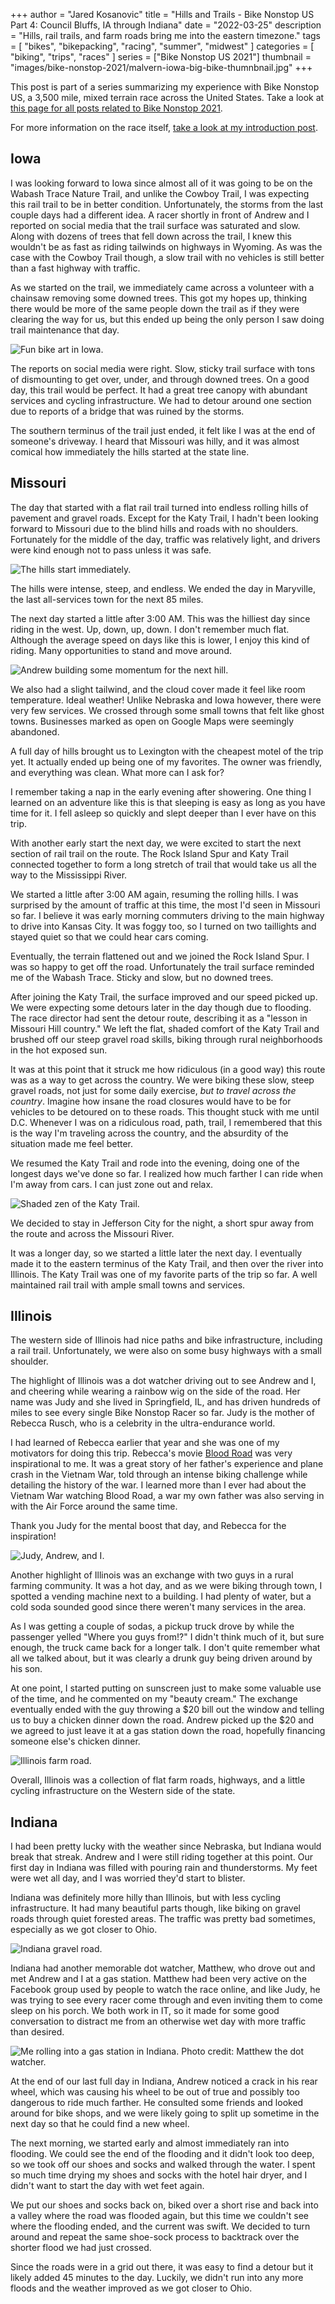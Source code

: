 +++
author = "Jared Kosanovic"
title = "Hills and Trails - Bike Nonstop US Part 4: Council Bluffs, IA through Indiana"
date = "2022-03-25"
description = "Hills, rail trails, and farm roads bring me into the eastern timezone."
tags = [
    "bikes",
    "bikepacking",
    "racing",
    "summer",
    "midwest"
]
categories = [
    "biking",
    "trips",
    "races"
]
series = ["Bike Nonstop US 2021"]
thumbnail = "images/bike-nonstop-2021/malvern-iowa-big-bike-thumnbnail.jpg"
+++

This post is part of a series summarizing my experience with Bike Nonstop US, a 3,500 mile, mixed terrain race across the United States.
Take a look at [this page for all posts related to Bike Nonstop 2021](/series/bike-nonstop-us-2021/).

For more information on the race itself, [take a look at my introduction post](../introduction).

## Iowa

I was looking forward to Iowa since almost all of it was going to be on the Wabash Trace Nature Trail, and unlike the Cowboy Trail, I was expecting this rail trail to be in better condition.
Unfortunately, the storms from the last couple days had a different idea.
A racer shortly in front of Andrew and I reported on social media that the trail surface was saturated and slow.
Along with dozens of trees that fell down across the trail, I knew this wouldn't be as fast as riding tailwinds on highways in Wyoming.
As was the case with the Cowboy Trail though, a slow trail with no vehicles is still better than a fast highway with traffic.

As we started on the trail, we immediately came across a volunteer with a chainsaw removing some downed trees.
This got my hopes up, thinking there would be more of the same people down the trail as if they were clearing the way for us, but this ended up being the only person I saw doing trail maintenance that day.

![Fun bike art in Iowa.](/images/bike-nonstop-2021/malvern-iowa-big-bike.jpg)

The reports on social media were right. Slow, sticky trail surface with tons of dismounting to get over, under, and through downed trees.
On a good day, this trail would be perfect. It had a great tree canopy with abundant services and cycling infrastructure.
We had to detour around one section due to reports of a bridge that was ruined by the storms.

The southern terminus of the trail just ended, it felt like I was at the end of someone's driveway.
I heard that Missouri was hilly, and it was almost comical how immediately the hills started at the state line.

## Missouri

The day that started with a flat rail trail turned into endless rolling hills of pavement and gravel roads.
Except for the Katy Trail, I hadn't been looking forward to Missouri due to the blind hills and roads with no shoulders.
Fortunately for the middle of the day, traffic was relatively light, and drivers were kind enough not to pass unless it was safe.

![The hills start immediately.](/images/bike-nonstop-2021/missouri-hills.jpg)

The hills were intense, steep, and endless.
We ended the day in Maryville, the last all-services town for the next 85 miles.

The next day started a little after 3:00 AM.
This was the hilliest day since riding in the west.
Up, down, up, down.
I don't remember much flat.
Although the average speed on days like this is lower, I enjoy this kind of riding.
Many opportunities to stand and move around.

![Andrew building some momentum for the next hill.](/images/bike-nonstop-2021/missouri-hills-andrew.jpg)

We also had a slight tailwind, and the cloud cover made it feel like room temperature. Ideal weather!
Unlike Nebraska and Iowa however, there were very few services.
We crossed through some small towns that felt like ghost towns.
Businesses marked as open on Google Maps were seemingly abandoned.

A full day of hills brought us to Lexington with the cheapest motel of the trip yet.
It actually ended up being one of my favorites.
The owner was friendly, and everything was clean.
What more can I ask for?

I remember taking a nap in the early evening after showering.
One thing I learned on an adventure like this is that sleeping is easy as long as you have time for it.
I fell asleep so quickly and slept deeper than I ever have on this trip.

With another early start the next day, we were excited to start the next section of rail trail on the route.
The Rock Island Spur and Katy Trail connected together to form a long stretch of trail that would take us all the way to the Mississippi River.

We started a little after 3:00 AM again, resuming the rolling hills.
I was surprised by the amount of traffic at this time, the most I'd seen in Missouri so far.
I believe it was early morning commuters driving to the main highway to drive into Kansas City.
It was foggy too, so I turned on two taillights and stayed quiet so that we could hear cars coming.

Eventually, the terrain flattened out and we joined the Rock Island Spur.
I was so happy to get off the road.
Unfortunately the trail surface reminded me of the Wabash Trace.
Sticky and slow, but no downed trees.

After joining the Katy Trail, the surface improved and our speed picked up.
We were expecting some detours later in the day though due to flooding.
The race director had sent the detour route, describing it as a "lesson in Missouri Hill country."
We left the flat, shaded comfort of the Katy Trail and brushed off our steep gravel road skills, biking through rural neighborhoods in the hot exposed sun.

It was at this point that it struck me how ridiculous (in a good way) this route was as a way to get across the country.
We were biking these slow, steep gravel roads, not just for some daily exercise, _but to travel across the country_.
Imagine how insane the road closures would have to be for vehicles to be detoured on to these roads.
This thought stuck with me until D.C.
Whenever I was on a ridiculous road, path, trail, I remembered that this is the way I'm traveling across the country, and the absurdity of the situation made me feel better.

We resumed the Katy Trail and rode into the evening, doing one of the longest days we've done so far.
I realized how much farther I can ride when I'm away from cars.
I can just zone out and relax.

![Shaded zen of the Katy Trail.](/images/bike-nonstop-2021/katy-trail.jpg)

We decided to stay in Jefferson City for the night, a short spur away from the route and across the Missouri River.

It was a longer day, so we started a little later the next day.
I eventually made it to the eastern terminus of the Katy Trail, and then over the river into Illinois.
The Katy Trail was one of my favorite parts of the trip so far.
A well maintained rail trail with ample small towns and services.

## Illinois

The western side of Illinois had nice paths and bike infrastructure, including a rail trail.
Unfortunately, we were also on some busy highways with a small shoulder.

The highlight of Illinois was a dot watcher driving out to see Andrew and I, and cheering while wearing a rainbow wig on the side of the road.
Her name was Judy and she lived in Springfield, IL, and has driven hundreds of miles to see every single Bike Nonstop Racer so far.
Judy is the mother of Rebecca Rusch, who is a celebrity in the ultra-endurance world.

I had learned of Rebecca earlier that year and she was one of my motivators for doing this trip.
Rebecca's movie [Blood Road](https://www.redbull.com/us-en/films/blood-road) was very inspirational to me.
It was a great story of her father's experience and plane crash in the Vietnam War, told through an intense biking challenge while detailing the history of the war.
I learned more than I ever had about the Vietnam War watching Blood Road, a war my own father was also serving in with the Air Force around the same time.

Thank you Judy for the mental boost that day, and Rebecca for the inspiration!

![Judy, Andrew, and I.](/images/bike-nonstop-2021/judy.JPG)

Another highlight of Illinois was an exchange with two guys in a rural farming community.
It was a hot day, and as we were biking through town, I spotted a vending machine next to a building.
I had plenty of water, but a cold soda sounded good since there weren't many services in the area.

As I was getting a couple of sodas, a pickup truck drove by while the passenger yelled "Where you guys from!?"
I didn't think much of it, but sure enough, the truck came back for a longer talk.
I don't quite remember what all we talked about, but it was clearly a drunk guy being driven around by his son.

At one point, I started putting on sunscreen just to make some valuable use of the time, and he commented on my "beauty cream."
The exchange eventually ended with the guy throwing a $20 bill out the window and telling us to buy a chicken dinner down the road.
Andrew picked up the $20 and we agreed to just leave it at a gas station down the road, hopefully financing someone else's chicken dinner.

![Illinois farm road.](/images/bike-nonstop-2021/illinois-farm-road.jpg)

Overall, Illinois was a collection of flat farm roads, highways, and a little cycling infrastructure on the Western side of the state.

## Indiana

I had been pretty lucky with the weather since Nebraska, but Indiana would break that streak.
Andrew and I were still riding together at this point.
Our first day in Indiana was filled with pouring rain and thunderstorms.
My feet were wet all day, and I was worried they'd start to blister.

Indiana was definitely more hilly than Illinois, but with less cycling infrastructure.
It had many beautiful parts though, like biking on gravel roads through quiet forested areas.
The traffic was pretty bad sometimes, especially as we got closer to Ohio.

![Indiana gravel road.](/images/bike-nonstop-2021/indiana-gravel.jpg)

Indiana had another memorable dot watcher, Matthew, who drove out and met Andrew and I at a gas station.
Matthew had been very active on the Facebook group used by people to watch the race online, and like Judy, he was trying to see every racer come through and even inviting them to come sleep on his porch.
We both work in IT, so it made for some good conversation to distract me from an otherwise wet day with more traffic than desired.

![Me rolling into a gas station in Indiana. Photo credit: Matthew the dot watcher.](/images/bike-nonstop-2021/rolling-into-indiana-gas-station.JPG)

At the end of our last full day in Indiana, Andrew noticed a crack in his rear wheel, which was causing his wheel to be out of true and possibly too dangerous to ride much farther.
He consulted some friends and looked around for bike shops, and we were likely going to split up sometime in the next day so that he could find a new wheel.

The next morning, we started early and almost immediately ran into flooding.
We could see the end of the flooding and it didn't look too deep, so we took off our shoes and socks and walked through the water.
I spent so much time drying my shoes and socks with the hotel hair dryer, and I didn't want to start the day with wet feet again.

We put our shoes and socks back on, biked over a short rise and back into a valley where the road was flooded again, but this time we couldn't see where the flooding ended, and the current was swift.
We decided to turn around and repeat the same shoe-sock process to backtrack over the shorter flood we had just crossed.

Since the roads were in a grid out there, it was easy to find a detour but it likely added 45 minutes to the day.
Luckily, we didn't run into any more floods and the weather improved as we got closer to Ohio.
